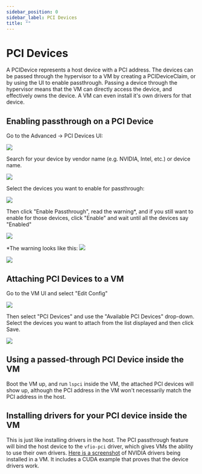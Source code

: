 ```yaml
---
sidebar_position: 0
sidebar_label: PCI Devices
title: ""
---
```


# PCI Devices

A PCIDevice represents a host device with a PCI address. 
The devices can be passed through the hypervisor to a VM by creating a PCIDeviceClaim, 
or by using the UI to enable passthrough. Passing a device through the hypervisor means that 
the VM can directly access the device, and effectively owns the device. A VM can even install 
it's own drivers for that device.

## Enabling passthrough on a PCI Device

Go to the Advanced -> PCI Devices UI:

![](/img/v1.1/pcidevices/advanced-pcidevices-index.png)

Search for your device by vendor name (e.g. NVIDIA, Intel, etc.) or device name.

![](/img/v1.1/pcidevices/search-pcidevices.png)

Select the devices you want to enable for passthrough:

![](/img/v1.1/pcidevices/select-pcidevices.png)

Then click "Enable Passthrough", read the warning*, and if you still want to enable for those devices, click "Enable" and wait until all the devices say "Enabled"

![](/img/v1.1/pcidevices/enable-pcidevices-inprogress.png)

*The warning looks like this:
![](/img/v1.1/pcidevices/warning.png)


![](/img/v1.1/pcidevices/enable-pcidevices-done.png)

## Attaching PCI Devices to a VM

Go to the VM UI and select "Edit Config"

![](/img/v1.1/pcidevices/vm-pcidevices-edit-config.png)

Then select "PCI Devices" and use the "Available PCI Devices" drop-down. Select the devices you want to attach from the list displayed and then click Save.

![](/img/v1.1/pcidevices/vm-pcidevices-attach.png)


## Using a passed-through PCI Device inside the VM

Boot the VM up, and run `lspci` inside the VM, the attached PCI devices will show up, although the PCI address in the VM won't necessarily match the PCI address in the host. 


## Installing drivers for your PCI device inside the VM

This is just like installing drivers in the host. The PCI passthrough feature will bind the host device to the `vfio-pci` driver, which gives VMs the ability to use their own drivers. [Here is a screenshot](https://tobilehman.com/posts/suse-harvester-pci/#toc) of NVIDIA drivers being installed in a VM. It includes a CUDA example that proves that the device drivers work.

